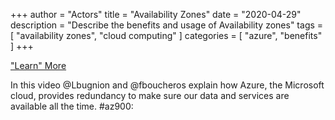 +++
author = "Actors"
title = "Availability Zones"
date = "2020-04-29"
description = "Describe the benefits and usage of Availability zones"
tags = [
    "availability zones",
    "cloud computing"
]
categories = [
    "azure",
    "benefits"
]
+++

["Learn" More](https://www.jhand.dev/28)

In this video @Lbugnion and @fboucheros explain how Azure, the Microsoft cloud, provides redundancy to make sure our data and services are available all the time. #az900: